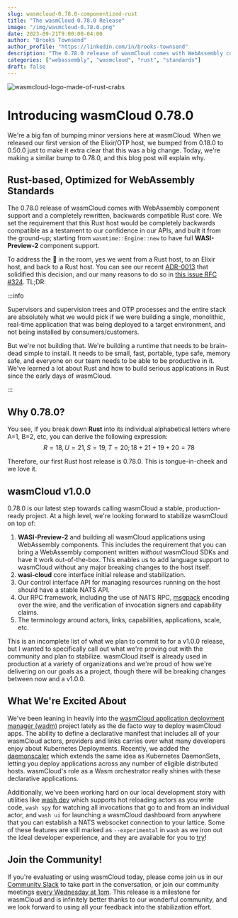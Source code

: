 ```yaml
---
slug: wasmcloud-0.78.0-componentized-rust
title: "The wasmCloud 0.78.0 Release"
image: "/img/wasmcloud-0.78.0.png"
date: 2023-09-21T9:00:00-04:00
author: "Brooks Townsend"
author_profile: "https://linkedin.com/in/brooks-townsend"
description: "The 0.78.0 release of wasmCloud comes with WebAssembly component support and a completely rewritten, backwards compatible Rust core."
categories: ["webassembly", "wasmcloud", "rust", "standards"]
draft: false
---
```


![wasmcloud-logo-made-of-rust-crabs](/img/wasmcloud-0.78.0.png)

# Introducing wasmCloud 0.78.0

We're a big fan of bumping minor versions here at wasmCloud. When we released our first version of the Elixir/OTP host, we bumped from 0.18.0 to 0.50.0 just to make it extra clear that this was a big change. Today, we're making a similar bump to 0.78.0, and this blog post will explain why.

<!--truncate-->

## Rust-based, Optimized for WebAssembly Standards

The 0.78.0 release of wasmCloud comes with WebAssembly component support and a completely rewritten, backwards compatible Rust core. We set the requirement that this Rust host would be completely backwards compatible as a testament to our confidence in our APIs, and built it from the ground-up; starting from `wasmtime::Engine::new` to have full **WASI-Preview-2** component support.

To address the 🐘 in the room, yes we went from a Rust host, to an Elixir host, and back to a Rust host. You can see our recent [ADR-0013](https://github.com/wasmCloud/wasmCloud/blob/main/adr/0013-transition-feature-focus-to-rust.md) that solidified this decision, and our many reasons to do so in [this issue RFC #324](https://github.com/wasmCloud/wasmCloud/issues/324). TL;DR:

:::info

Supervisors and supervision trees and OTP processes and the entire stack are absolutely what we would pick if we were building a single, monolithic, real-time application that was being deployed to a target environment, and not being installed by consumers/customers.

But we're not building that. We're building a runtime that needs to be brain-dead simple to install. It needs to be small, fast, portable, type safe, memory safe, and everyone on our team needs to be able to be productive in it. We've learned a lot about Rust and how to build serious applications in Rust since the early days of wasmCloud.

:::

## Why 0.78.0?

You see, if you break down **Rust** into its individual alphabetical letters where A=1, B=2, etc, you can derive the following expression:
$$R = 18, U = 21, S = 19, T = 20; 18 + 21 + 19 + 20 = 78$$

Therefore, our first Rust host release is 0.78.0. This is tongue-in-cheek and we love it.

## wasmCloud v1.0.0

0.78.0 is our latest step towards calling wasmCloud a stable, production-ready project. At a high level, we're looking forward to stabilize wasmCloud on top of:

1. **WASI-Preview-2** and building all wasmCloud applications using WebAssembly components. This includes the requirement that you can bring a WebAssembly component written _without_ wasmCloud SDKs and have it work out-of-the-box. This enables us to add language support to wasmCloud without any major breaking changes to the host itself.
2. **wasi-cloud** core interface initial release and stabilization.
3. Our control interface API for managing resources running on the host should have a stable NATS API.
4. Our RPC framework, including the use of NATS RPC, [msgpack](https://msgpack.org/index.html) encoding over the wire, and the verification of invocation signers and capability claims.
5. The terminology around actors, links, capabilities, applications, scale, etc.

This is an incomplete list of what we plan to commit to for a v1.0.0 release, but I wanted to specifically call out what we're proving out with the community and plan to stabilize. wasmCloud itself is already used in production at a variety of organizations and we're proud of how we're delivering on our goals as a project, though there will be breaking changes between now and a v1.0.0.

## What We're Excited About

We've been leaning in heavily into the [wasmCloud application deployment manager (wadm)](https://github.com/wasmcloud/wadm) project lately as the de facto way to deploy wasmCloud apps. The ability to define a declarative manifest that includes all of your wasmCloud actors, providers and links carries over what many developers enjoy about Kubernetes Deployments. Recently, we added the [daemonscaler](https://github.com/wasmCloud/wadm/releases/tag/v0.6.0) which extends the same idea as Kubernetes DaemonSets, letting you deploy applications across any number of eligible distributed hosts. wasmCloud's role as a Wasm orchestrator really shines with these declarative applications.

Additionally, we've been working hard on our local development story with utilities like [wash dev](https://wasmcloud.com/docs/fundamentals/actors/create-actor/update#wash-dev) which supports hot reloading actors as you write code, `wash spy` for watching all invocations that go to and from an individual actor, and `wash ui` for launching a wasmCloud dashboard from anywhere that you can establish a NATS websocket connection to your lattice. Some of these features are still marked as `--experimental` in `wash` as we iron out the ideal developer experience, and they are available for you to [try](https://wasmcloud.com/docs/installation)!

## Join the Community!

If you're evaluating or using wasmCloud today, please come join us in our [Community Slack](https://slack.wasmcloud.com/) to take part in the conversation, or join our community meetings [every Wednesday at 1pm](https://calendar.google.com/calendar/u/0/embed?src=c_6cm5hud8evuns4pe5ggu3h9qrs@group.calendar.google.com). This release is a milestone for wasmCloud and is infinitely better thanks to our wonderful community, and we look forward to using all your feedback into the stabilization effort.
